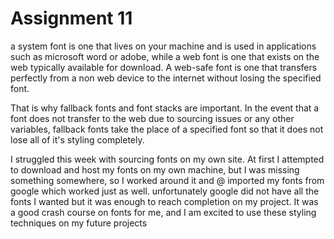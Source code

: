 # Assignment 11
a system font is one that lives on your machine and is used in applications
such as microsoft word or adobe, while a web font is one that exists on the web
typically available for download. A web-safe font is one that transfers perfectly
from a non web device to the internet without losing the specified font.

That is why fallback fonts and font stacks are important. In the event that a font does not transfer to the web due to sourcing issues or any other variables, fallback fonts take the place of a specified font so that it does not lose all of it's styling completely.

I struggled this week with sourcing fonts on my own site. At first I attempted to download and host my  fonts on my own machine, but I was missing something somewhere, so I worked around it and @ imported my fonts from google which worked just as well. unfortunately google did not have all the fonts I wanted but it was enough to reach completion on my project. It was a good crash course on fonts for me, and I am excited to use these styling techniques on my future projects
